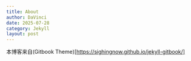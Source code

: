 ```yaml
---
title: About
author: DaVinci
date: 2025-07-28
category: Jekyll
layout: post
---
```


本博客来自(Gitbook Theme)[https://sighingnow.github.io/jekyll-gitbook/]
